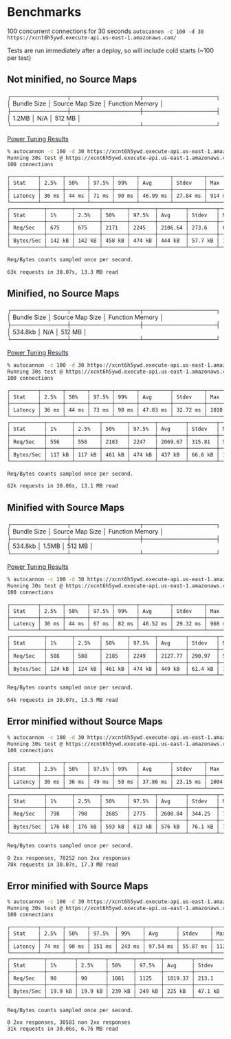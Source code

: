 # Benchmarks

100 concurrent connections for 30 seconds
`autocannon -c 100 -d 30 https://xcnt6h5ywd.execute-api.us-east-1.amazonaws.com/`

Tests are run immediately after a deploy, so will include cold starts (~100 per test)

## Not minified, no Source Maps

┌─────────────┬────────────────┬─────────────────┐
│ Bundle Size │ Source Map Size │ Function Memory │
├─────────────┼────────────────┼─────────────────┤
│ 1.2MB       │ N/A            │ 512 MB          │
└─────────────┴────────────────┴─────────────────┘

[Power Tuning Results](https://lambda-power-tuning.show/#gAAAAQACAAQACMAL;RNQiRCxpnENjiRBDp42jQjDWjEIwFolC;VsSUNaLVjjW0VoQ1+62VNcOZATYr/Tg2)

```bash
% autocannon -c 100 -d 30 https://xcnt6h5ywd.execute-api.us-east-1.amazonaws.com/
Running 30s test @ https://xcnt6h5ywd.execute-api.us-east-1.amazonaws.com/
100 connections

┌─────────┬───────┬───────┬───────┬───────┬──────────┬──────────┬────────┐
│ Stat    │ 2.5%  │ 50%   │ 97.5% │ 99%   │ Avg      │ Stdev    │ Max    │
├─────────┼───────┼───────┼───────┼───────┼──────────┼──────────┼────────┤
│ Latency │ 36 ms │ 44 ms │ 71 ms │ 90 ms │ 46.99 ms │ 27.84 ms │ 914 ms │
└─────────┴───────┴───────┴───────┴───────┴──────────┴──────────┴────────┘
┌───────────┬────────┬────────┬────────┬────────┬─────────┬─────────┬────────┐
│ Stat      │ 1%     │ 2.5%   │ 50%    │ 97.5%  │ Avg     │ Stdev   │ Min    │
├───────────┼────────┼────────┼────────┼────────┼─────────┼─────────┼────────┤
│ Req/Sec   │ 675    │ 675    │ 2171   │ 2245   │ 2106.64 │ 273.6   │ 675    │
├───────────┼────────┼────────┼────────┼────────┼─────────┼─────────┼────────┤
│ Bytes/Sec │ 142 kB │ 142 kB │ 458 kB │ 474 kB │ 444 kB  │ 57.7 kB │ 142 kB │
└───────────┴────────┴────────┴────────┴────────┴─────────┴─────────┴────────┘

Req/Bytes counts sampled once per second.

63k requests in 30.07s, 13.3 MB read
```

## Minified, no Source Maps

┌─────────────┬────────────────┬─────────────────┐
│ Bundle Size │ Source Map Size │ Function Memory │
├─────────────┼────────────────┼─────────────────┤
│ 534.8kb     │ N/A            │ 512 MB          │
└─────────────┴────────────────┴─────────────────┘

[Power Tuning Results](https://lambda-power-tuning.show/#gAAAAQACAAQACMAL;j/ocRFlylENcTxFDNxCXQlXVhkK1AYZC;dUqPNXeIhzVZQIU1OrqKNcY/+DXVTjY2)

```bash
% autocannon -c 100 -d 30 https://xcnt6h5ywd.execute-api.us-east-1.amazonaws.com/
Running 30s test @ https://xcnt6h5ywd.execute-api.us-east-1.amazonaws.com/
100 connections

┌─────────┬───────┬───────┬───────┬───────┬──────────┬──────────┬─────────┐
│ Stat    │ 2.5%  │ 50%   │ 97.5% │ 99%   │ Avg      │ Stdev    │ Max     │
├─────────┼───────┼───────┼───────┼───────┼──────────┼──────────┼─────────┤
│ Latency │ 36 ms │ 44 ms │ 73 ms │ 90 ms │ 47.83 ms │ 32.72 ms │ 1010 ms │
└─────────┴───────┴───────┴───────┴───────┴──────────┴──────────┴─────────┘
┌───────────┬────────┬────────┬────────┬────────┬─────────┬─────────┬────────┐
│ Stat      │ 1%     │ 2.5%   │ 50%    │ 97.5%  │ Avg     │ Stdev   │ Min    │
├───────────┼────────┼────────┼────────┼────────┼─────────┼─────────┼────────┤
│ Req/Sec   │ 556    │ 556    │ 2183   │ 2247   │ 2069.67 │ 315.81  │ 556    │
├───────────┼────────┼────────┼────────┼────────┼─────────┼─────────┼────────┤
│ Bytes/Sec │ 117 kB │ 117 kB │ 461 kB │ 474 kB │ 437 kB  │ 66.6 kB │ 117 kB │
└───────────┴────────┴────────┴────────┴────────┴─────────┴─────────┴────────┘

Req/Bytes counts sampled once per second.

62k requests in 30.06s, 13.1 MB read
```

## Minified with Source Maps

┌─────────────┬────────────────┬─────────────────┐
│ Bundle Size │ Source Map Size │ Function Memory │
├─────────────┼────────────────┼─────────────────┤
│ 534.8kb     │ 1.5MB          │ 512 MB          │
└─────────────┴────────────────┴─────────────────┘

[Power Tuning Results](https://lambda-power-tuning.show/#gAAAAQACAAQACMAL;GKsVROyxjENmZglDyW+UQqTwekLawH9C;hqyINR6wgDVb5ns17+aINdn+5TV9lSs2)

```bash
% autocannon -c 100 -d 30 https://xcnt6h5ywd.execute-api.us-east-1.amazonaws.com/
Running 30s test @ https://xcnt6h5ywd.execute-api.us-east-1.amazonaws.com/
100 connections

┌─────────┬───────┬───────┬───────┬───────┬──────────┬──────────┬────────┐
│ Stat    │ 2.5%  │ 50%   │ 97.5% │ 99%   │ Avg      │ Stdev    │ Max    │
├─────────┼───────┼───────┼───────┼───────┼──────────┼──────────┼────────┤
│ Latency │ 36 ms │ 44 ms │ 67 ms │ 82 ms │ 46.52 ms │ 29.32 ms │ 968 ms │
└─────────┴───────┴───────┴───────┴───────┴──────────┴──────────┴────────┘
┌───────────┬────────┬────────┬────────┬────────┬─────────┬─────────┬────────┐
│ Stat      │ 1%     │ 2.5%   │ 50%    │ 97.5%  │ Avg     │ Stdev   │ Min    │
├───────────┼────────┼────────┼────────┼────────┼─────────┼─────────┼────────┤
│ Req/Sec   │ 588    │ 588    │ 2185   │ 2249   │ 2127.77 │ 290.97  │ 588    │
├───────────┼────────┼────────┼────────┼────────┼─────────┼─────────┼────────┤
│ Bytes/Sec │ 124 kB │ 124 kB │ 461 kB │ 474 kB │ 449 kB  │ 61.4 kB │ 124 kB │
└───────────┴────────┴────────┴────────┴────────┴─────────┴─────────┴────────┘

Req/Bytes counts sampled once per second.

64k requests in 30.07s, 13.5 MB read
```

## Error minified without Source Maps

```bash
% autocannon -c 100 -d 30 https://xcnt6h5ywd.execute-api.us-east-1.amazonaws.com/
Running 30s test @ https://xcnt6h5ywd.execute-api.us-east-1.amazonaws.com/
100 connections

┌─────────┬───────┬───────┬───────┬───────┬──────────┬──────────┬─────────┐
│ Stat    │ 2.5%  │ 50%   │ 97.5% │ 99%   │ Avg      │ Stdev    │ Max     │
├─────────┼───────┼───────┼───────┼───────┼──────────┼──────────┼─────────┤
│ Latency │ 30 ms │ 36 ms │ 49 ms │ 58 ms │ 37.86 ms │ 23.15 ms │ 1004 ms │
└─────────┴───────┴───────┴───────┴───────┴──────────┴──────────┴─────────┘
┌───────────┬────────┬────────┬────────┬────────┬─────────┬─────────┬────────┐
│ Stat      │ 1%     │ 2.5%   │ 50%    │ 97.5%  │ Avg     │ Stdev   │ Min    │
├───────────┼────────┼────────┼────────┼────────┼─────────┼─────────┼────────┤
│ Req/Sec   │ 798    │ 798    │ 2685   │ 2775   │ 2608.84 │ 344.25  │ 798    │
├───────────┼────────┼────────┼────────┼────────┼─────────┼─────────┼────────┤
│ Bytes/Sec │ 176 kB │ 176 kB │ 593 kB │ 613 kB │ 576 kB  │ 76.1 kB │ 176 kB │
└───────────┴────────┴────────┴────────┴────────┴─────────┴─────────┴────────┘

Req/Bytes counts sampled once per second.

0 2xx responses, 78252 non 2xx responses
78k requests in 30.07s, 17.3 MB read
```

## Error minified with Source Maps

```bash
% autocannon -c 100 -d 30 https://xcnt6h5ywd.execute-api.us-east-1.amazonaws.com/
Running 30s test @ https://xcnt6h5ywd.execute-api.us-east-1.amazonaws.com/
100 connections

┌─────────┬───────┬───────┬────────┬────────┬──────────┬──────────┬─────────┐
│ Stat    │ 2.5%  │ 50%   │ 97.5%  │ 99%    │ Avg      │ Stdev    │ Max     │
├─────────┼───────┼───────┼────────┼────────┼──────────┼──────────┼─────────┤
│ Latency │ 74 ms │ 90 ms │ 151 ms │ 243 ms │ 97.54 ms │ 55.87 ms │ 1129 ms │
└─────────┴───────┴───────┴────────┴────────┴──────────┴──────────┴─────────┘
┌───────────┬─────────┬─────────┬────────┬────────┬─────────┬─────────┬─────────┐
│ Stat      │ 1%      │ 2.5%    │ 50%    │ 97.5%  │ Avg     │ Stdev   │ Min     │
├───────────┼─────────┼─────────┼────────┼────────┼─────────┼─────────┼─────────┤
│ Req/Sec   │ 90      │ 90      │ 1081   │ 1125   │ 1019.37 │ 213.1   │ 90      │
├───────────┼─────────┼─────────┼────────┼────────┼─────────┼─────────┼─────────┤
│ Bytes/Sec │ 19.9 kB │ 19.9 kB │ 239 kB │ 249 kB │ 225 kB  │ 47.1 kB │ 19.9 kB │
└───────────┴─────────┴─────────┴────────┴────────┴─────────┴─────────┴─────────┘

Req/Bytes counts sampled once per second.

0 2xx responses, 30581 non 2xx responses
31k requests in 30.06s, 6.76 MB read
```
